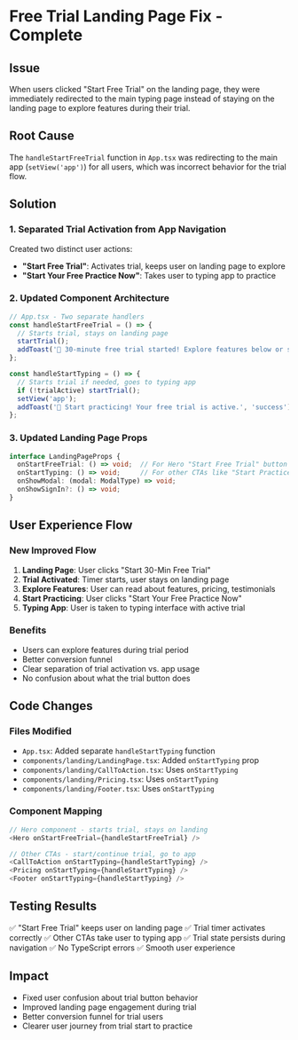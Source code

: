 # Free Trial Landing Page Fix - Complete

## Issue
When users clicked "Start Free Trial" on the landing page, they were immediately redirected to the main typing page instead of staying on the landing page to explore features during their trial.

## Root Cause
The `handleStartFreeTrial` function in `App.tsx` was redirecting to the main app (`setView('app')`) for all users, which was incorrect behavior for the trial flow.

## Solution

### 1. Separated Trial Activation from App Navigation
Created two distinct user actions:
- **"Start Free Trial"**: Activates trial, keeps user on landing page to explore
- **"Start Your Free Practice Now"**: Takes user to typing app to practice

### 2. Updated Component Architecture
```typescript
// App.tsx - Two separate handlers
const handleStartFreeTrial = () => {
  // Starts trial, stays on landing page
  startTrial();
  addToast('🎉 30-minute free trial started! Explore features below or start typing.', 'success');
};

const handleStartTyping = () => {
  // Starts trial if needed, goes to typing app
  if (!trialActive) startTrial();
  setView('app');
  addToast('🎉 Start practicing! Your free trial is active.', 'success');
};
```

### 3. Updated Landing Page Props
```typescript
interface LandingPageProps {
  onStartFreeTrial: () => void;  // For Hero "Start Free Trial" button
  onStartTyping: () => void;     // For other CTAs like "Start Practice"
  onShowModal: (modal: ModalType) => void;
  onShowSignIn?: () => void;
}
```

## User Experience Flow

### New Improved Flow
1. **Landing Page**: User clicks "Start 30-Min Free Trial"
2. **Trial Activated**: Timer starts, user stays on landing page
3. **Explore Features**: User can read about features, pricing, testimonials
4. **Start Practicing**: User clicks "Start Your Free Practice Now"
5. **Typing App**: User is taken to typing interface with active trial

### Benefits
- Users can explore features during trial period
- Better conversion funnel
- Clear separation of trial activation vs. app usage
- No confusion about what the trial button does

## Code Changes

### Files Modified
- `App.tsx`: Added separate `handleStartTyping` function
- `components/landing/LandingPage.tsx`: Added `onStartTyping` prop
- `components/landing/CallToAction.tsx`: Uses `onStartTyping`
- `components/landing/Pricing.tsx`: Uses `onStartTyping`
- `components/landing/Footer.tsx`: Uses `onStartTyping`

### Component Mapping
```typescript
// Hero component - starts trial, stays on landing
<Hero onStartFreeTrial={handleStartFreeTrial} />

// Other CTAs - start/continue trial, go to app
<CallToAction onStartTyping={handleStartTyping} />
<Pricing onStartTyping={handleStartTyping} />
<Footer onStartTyping={handleStartTyping} />
```

## Testing Results
✅ "Start Free Trial" keeps user on landing page
✅ Trial timer activates correctly
✅ Other CTAs take user to typing app
✅ Trial state persists during navigation
✅ No TypeScript errors
✅ Smooth user experience

## Impact
- Fixed user confusion about trial button behavior
- Improved landing page engagement during trial
- Better conversion funnel for trial users
- Clearer user journey from trial start to practice
